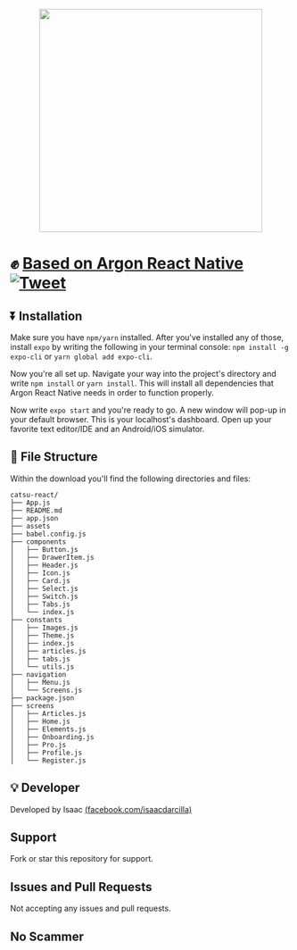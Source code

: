 <p align="center"><img src="https://i0.wp.com/www.asapdevelopers.com/wp-content/uploads/2017/11/react-native-banner-1024x300-e1510060053599-1.png?fit=1024%2C300&ssl=1" width="400" align="center"></p>

# ✊ [Based on Argon React Native](https://creativetimofficial.github.io/argon-react-native/docs/#) [![Tweet](https://img.shields.io/twitter/url/http/shields.io.svg?style=social&logo=twitter)](https://twitter.com/home?status=Argon%20React%20Native,%20a%20cool%20Argon%20React%20Native%20App%20Template%20%E2%9D%A4%EF%B8%8F%20https%3A//bit.ly/2KAj86H%20%23reactnative%20%23argon%20%23designsystem%20%23developers%20via%20%40CreativeTim)

## ⏬ Installation

Make sure you have `npm/yarn` installed. After you've installed any of those, install `expo` by writing the following in your terminal console: `npm install -g expo-cli` or `yarn global add expo-cli`.

Now you're all set up. Navigate your way into the project's directory and write `npm install` or `yarn install`. This will install all dependencies that Argon React Native needs in order to function properly.

Now write `expo start` and you're ready to go. A new window will pop-up in your default browser. This is your localhost's dashboard. Open up your favorite text editor/IDE and an Android/iOS simulator.

## 📃 File Structure
Within the download you'll find the following directories and files:

```
catsu-react/
├── App.js
├── README.md
├── app.json
├── assets
├── babel.config.js
├── components
│   ├── Button.js
│   ├── DrawerItem.js
│   ├── Header.js
│   ├── Icon.js
│   ├── Card.js
│   ├── Select.js
│   ├── Switch.js
│   ├── Tabs.js
│   └── index.js
├── constants
│   ├── Images.js
│   ├── Theme.js
│   ├── index.js
│   ├── articles.js
│   ├── tabs.js
│   └── utils.js
├── navigation
│   ├── Menu.js
│   └── Screens.js
├── package.json
├── screens
│   ├── Articles.js
│   ├── Home.js
│   ├── Elements.js
│   ├── Onboarding.js
│   ├── Pro.js
│   ├── Profile.js
│   └── Register.js

```

## 💡 Developer

Developed by Isaac [(facebook.com/isaacdarcilla)](https://web.facebook.com/isaacdarcilla)

## Support

Fork or star this repository for support.

## Issues and Pull Requests

Not accepting any issues and pull requests. 

## No Scammer

